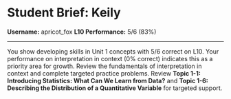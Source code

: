 # Student Brief: Keily

**Username:** apricot_fox
**L10 Performance:** 5/6 (83%)

---

You show developing skills in Unit 1 concepts with 5/6 correct on L10. Your performance on interpretation in context (0% correct) indicates this as a priority area for growth. Review the fundamentals of interpretation in context and complete targeted practice problems. Review **Topic 1-1: Introducing Statistics: What Can We Learn from Data?** and **Topic 1-6: Describing the Distribution of a Quantitative Variable** for targeted support.
